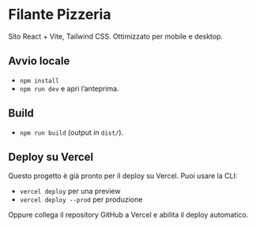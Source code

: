 # Filante Pizzeria

Sito React + Vite, Tailwind CSS. Ottimizzato per mobile e desktop.

## Avvio locale

- `npm install`
- `npm run dev` e apri l’anteprima.

## Build

- `npm run build` (output in `dist/`).

## Deploy su Vercel

Questo progetto è già pronto per il deploy su Vercel. Puoi usare la CLI:

- `vercel deploy` per una preview
- `vercel deploy --prod` per produzione

Oppure collega il repository GitHub a Vercel e abilita il deploy automatico.